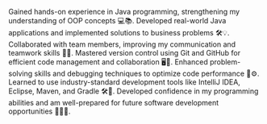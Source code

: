 Gained hands-on experience in Java programming, strengthening my understanding of OOP concepts 💻📚.
Developed real-world Java applications and implemented solutions to business problems 🛠️💡.
Collaborated with team members, improving my communication and teamwork skills 🤝👥.
Mastered version control using Git and GitHub for efficient code management and collaboration 🖥️🔧.
Enhanced problem-solving skills and debugging techniques to optimize code performance 🧩⚙️.
Learned to use industry-standard development tools like IntelliJ IDEA, Eclipse, Maven, and Gradle 🛠️🚀.
Developed confidence in my programming abilities and am well-prepared for future software development opportunities 💪👨‍💻.
